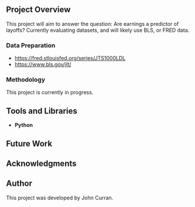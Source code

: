## Project Overview
This project will aim to answer the question: Are earnings a predictor of layoffs? Currently evaluating datasets, and will likely use BLS, or FRED data. 

### Data Preparation
- https://fred.stlouisfed.org/series/JTS1000LDL
- https://www.bls.gov/jlt/

### Methodology

This project is currently in progress.

## Tools and Libraries
- **Python**

## Future Work

## Acknowledgments

## Author
This project was developed by John Curran.